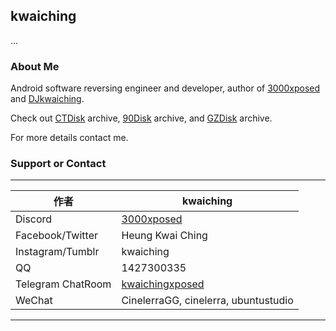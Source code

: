 ## kwaiching

...

### About Me

Android software reversing engineer and developer, author of [3000xposed](https://repo.xposed.info/module/cn.kwaiching.hook) and [DJkwaiching](https://repo.xposed.info/module/vn.kwaiching.dj).

Check out [CTDisk](https://u062.com/dir/16731109-40183208-b34aae) archive, [90Disk](https://www.90pan.com/o137885) archive, and [GZDisk](https://www.gueizu.com/space_kwaiching.html) archive.

For more details contact me.

### Support or Contact

****
|作者|kwaiching|
|---|---
|Discord|[3000xposed](https://discord.gg/qrg5yRuEU8)
|Facebook/Twitter|Heung Kwai Ching
|Instagram/Tumblr|kwaiching
|QQ|1427300335
|Telegram ChatRoom|[kwaichingxposed](https://t.me/kwaichingxposed)
|WeChat|CinelerraGG, cinelerra, ubuntustudio

****
